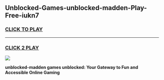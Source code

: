 
## Unblocked-Games-unblocked-madden-Play-Free-iukn7
<h3>
<a href="https://premium76.site?title=unblocked-madden&ref=21A">CLICK TO PLAY</a></h3>
<hr>

<h3>
<a href="https://premium76.site?title=unblocked-madden&ref=21A">CLICK 2 PLAY</a>
  
</h3>

<a href="https://premium76.site?title=unblocked-madden&ref=21A"><img src="https://clearcache.store/games.png"></a>


**unblocked-madden games unblocked: Your Gateway to Fun and Accessible Online Gaming**
